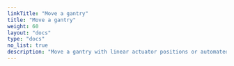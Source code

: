 ```yaml
---
linkTitle: "Move a gantry"
title: "Move a gantry"
weight: 60
layout: "docs"
type: "docs"
no_list: true
description: "Move a gantry with linear actuator positions or automated motion planning."
---
```

